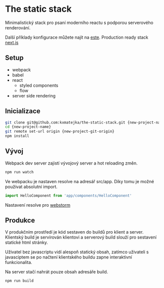 # The static stack

Minimalistický stack pro psaní moderního reactu s podporou serverového renderování.

Další příklady konfigurace můžete najít na [este](https://github.com/este/este).
Production ready stack [next.js](https://github.com/zeit/next.js)

## Setup

* webpack
* babel
* react
  * styled components
  * flow
* server side rendering

## Inicializace

```sh
git clone git@github.com:kxmatejka/the-static-stack.git {new-project-name}
cd {new-project-name}
git remote set-url origin {new-project-git-origin}
npm install
```

## Vývoj

Webpack dev server zajistí vývojový server a hot reloading změn.

```sh
npm run watch
```

Ve webpacku je nastaven resolve na adresář src/app. Díky tomu je možné používat absolutní import.

```js
import HelloComponent from 'app/components/HelloComponent'
```

Nastavení resolve pro [webstorm](https://blog.jetbrains.com/webstorm/2017/06/webstorm-2017-2-eap-172-2827/)

## Produkce

V produkčním prostředí je kód sestaven do buildů pro klient a server. Klientský build je servírován klientovi a serverový build slouží pro sestavení statické html stránky. 

Uživatel bez javascriptu vidí alespoň statický obsah, zatímco uživateli s javasciptem se po načtení klientského buildu zapne interaktivní funkcionalita.

Na server stačí nahrát pouze obsah adresáře build.

```sh
npm run build
```
